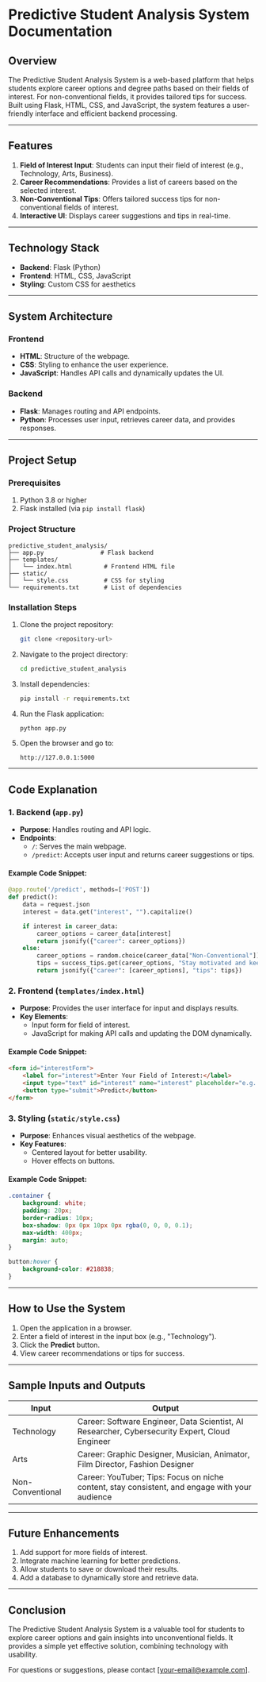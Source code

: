 # Predictive Student Analysis System Documentation

## **Overview**
The Predictive Student Analysis System is a web-based platform that helps students explore career options and degree paths based on their fields of interest. For non-conventional fields, it provides tailored tips for success. Built using Flask, HTML, CSS, and JavaScript, the system features a user-friendly interface and efficient backend processing.

---

## **Features**
1. **Field of Interest Input**: Students can input their field of interest (e.g., Technology, Arts, Business).
2. **Career Recommendations**: Provides a list of careers based on the selected interest.
3. **Non-Conventional Tips**: Offers tailored success tips for non-conventional fields of interest.
4. **Interactive UI**: Displays career suggestions and tips in real-time.

---

## **Technology Stack**
- **Backend**: Flask (Python)
- **Frontend**: HTML, CSS, JavaScript
- **Styling**: Custom CSS for aesthetics

---

## **System Architecture**
### **Frontend**
- **HTML**: Structure of the webpage.
- **CSS**: Styling to enhance the user experience.
- **JavaScript**: Handles API calls and dynamically updates the UI.

### **Backend**
- **Flask**: Manages routing and API endpoints.
- **Python**: Processes user input, retrieves career data, and provides responses.

---

## **Project Setup**

### **Prerequisites**
1. Python 3.8 or higher
2. Flask installed (via `pip install flask`)

### **Project Structure**
```
predictive_student_analysis/
├── app.py                # Flask backend
├── templates/
│   └── index.html         # Frontend HTML file
├── static/
│   └── style.css          # CSS for styling
└── requirements.txt       # List of dependencies
```

### **Installation Steps**
1. Clone the project repository:
   ```bash
   git clone <repository-url>
   ```
2. Navigate to the project directory:
   ```bash
   cd predictive_student_analysis
   ```
3. Install dependencies:
   ```bash
   pip install -r requirements.txt
   ```
4. Run the Flask application:
   ```bash
   python app.py
   ```
5. Open the browser and go to:
   ```
   http://127.0.0.1:5000
   ```

---

## **Code Explanation**

### **1. Backend (`app.py`)**
- **Purpose**: Handles routing and API logic.
- **Endpoints**:
  - `/`: Serves the main webpage.
  - `/predict`: Accepts user input and returns career suggestions or tips.

#### Example Code Snippet:
```python
@app.route('/predict', methods=['POST'])
def predict():
    data = request.json
    interest = data.get("interest", "").capitalize()

    if interest in career_data:
        career_options = career_data[interest]
        return jsonify({"career": career_options})
    else:
        career_options = random.choice(career_data["Non-Conventional"])
        tips = success_tips.get(career_options, "Stay motivated and keep learning!")
        return jsonify({"career": [career_options], "tips": tips})
```

### **2. Frontend (`templates/index.html`)**
- **Purpose**: Provides the user interface for input and displays results.
- **Key Elements**:
  - Input form for field of interest.
  - JavaScript for making API calls and updating the DOM dynamically.

#### Example Code Snippet:
```html
<form id="interestForm">
    <label for="interest">Enter Your Field of Interest:</label>
    <input type="text" id="interest" name="interest" placeholder="e.g. Technology, Arts, Business">
    <button type="submit">Predict</button>
</form>
```

### **3. Styling (`static/style.css`)**
- **Purpose**: Enhances visual aesthetics of the webpage.
- **Key Features**:
  - Centered layout for better usability.
  - Hover effects on buttons.

#### Example Code Snippet:
```css
.container {
    background: white;
    padding: 20px;
    border-radius: 10px;
    box-shadow: 0px 0px 10px 0px rgba(0, 0, 0, 0.1);
    max-width: 400px;
    margin: auto;
}

button:hover {
    background-color: #218838;
}
```

---

## **How to Use the System**
1. Open the application in a browser.
2. Enter a field of interest in the input box (e.g., "Technology").
3. Click the **Predict** button.
4. View career recommendations or tips for success.

---

## **Sample Inputs and Outputs**
| **Input**           | **Output**                                                                                     |
|---------------------|-----------------------------------------------------------------------------------------------|
| Technology          | Career: Software Engineer, Data Scientist, AI Researcher, Cybersecurity Expert, Cloud Engineer |
| Arts                | Career: Graphic Designer, Musician, Animator, Film Director, Fashion Designer                 |
| Non-Conventional    | Career: YouTuber; Tips: Focus on niche content, stay consistent, and engage with your audience |

---

## **Future Enhancements**
1. Add support for more fields of interest.
2. Integrate machine learning for better predictions.
3. Allow students to save or download their results.
4. Add a database to dynamically store and retrieve data.

---

## **Conclusion**
The Predictive Student Analysis System is a valuable tool for students to explore career options and gain insights into unconventional fields. It provides a simple yet effective solution, combining technology with usability.

For questions or suggestions, please contact [your-email@example.com].

